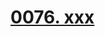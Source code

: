 # [0076. xxx](https://github.com/Tdahuyou/react/tree/main/0076.%20xxx)

<!-- region:toc -->

<!-- endregion:toc -->





